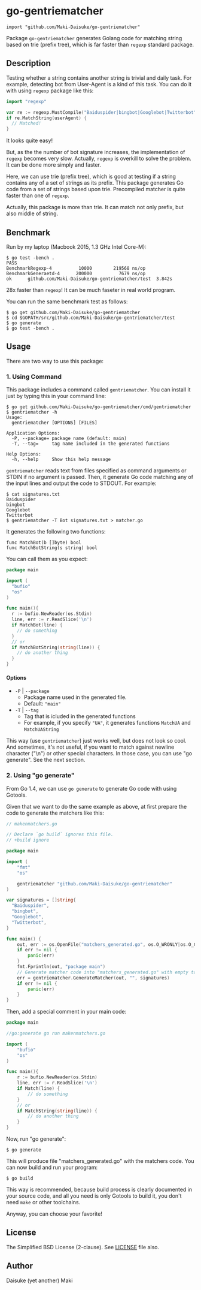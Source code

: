 # go-gentriematcher

    import "github.com/Maki-Daisuke/go-gentriematcher"

Package `go-gentriematcher` generates Golang code for matching string based on
trie (prefix tree), which is far faster than `regexp` standard package.


## Description

Testing whether a string contains another string is trivial and daily task.
For example, detecting bot from User-Agent is a kind of this task. You can do
it with using `regexp` package like this:

```go
import "regexp"

var re := regexp.MustCompile("Baiduspider|bingbot|Googlebot|Twitterbot")
if re.MatchString(userAgent) {
  // Matched!
}
```

It looks quite easy!

But, as the the number of bot signature increases, the implementation of `regexp`
becomes very slow. Actually, `regexp` is overkill to solve the problem. It can
be done more simply and faster.

Here, we can use trie (prefix tree), which is good at testing if a string
contains any of a set of strings as its prefix. This package generates Go code
from a set of strings based upon trie. Precompiled matcher is quite faster than
one of `regexp`.

Actually, this package is more than trie. It can match not only prefix, but
also middle of string.


Benchmark
---------

Run by my laptop (Macbook 2015, 1.3 GHz Intel Core-M):

```
$ go test -bench .
PASS
BenchmarkRegexp-4   	   10000	    219568 ns/op
BenchmarkGeneraetd-4	  200000	      7679 ns/op
ok  	github.com/Maki-Daisuke/go-gentriematcher/test	3.842s
```

28x faster than `regexp`! It can be much faseter in real world program.

You can run the same benchmark test as follows:

```
$ go get github.com/Maki-Daisuke/go-gentriematcher
$ cd $GOPATH/src/github.com/Maki-Daisuke/go-gentriematcher/test
$ go generate
$ go test -bench .
```


## Usage

There are two way to use this package:

### 1. Using Command

This package includes a command called `gentriematcher`.
You can install it just by typing this in your command line:

```
$ go get github.com/Maki-Daisuke/go-gentriematcher/cmd/gentriematcher
$ gentriematcher -h
Usage:
  gentriematcher [OPTIONS] [FILES]

Application Options:
  -P, --package= package name (default: main)
  -T, --tag=     tag name included in the generated functions

Help Options:
  -h, --help     Show this help message
```

`gentriematcher` reads text from files specified as command arguments or STDIN
if no argument is passed. Then, it generate Go code matching any of the input
lines and output the code to STDOUT. For example:

```
$ cat signatures.txt
Baiduspider
bingbot
Googlebot
Twitterbot
$ gentriematcher -T Bot signatures.txt > matcher.go
```

It generates the following two functions:

```golang
func MatchBot(b []byte) bool
func MatchBotString(s string) bool
```

You can call them as you expect:

```go
package main

import (
  "bufio"
  "os"
)

func main(){
  r := bufio.NewReader(os.Stdin)
  line, err := r.ReadSlice('\n')
  if MatchBot(line) {
    // do something
  }
  // or
  if MatchBotString(string(line)) {
    // do another thing
  }
}
```

#### Options

- `-P` | `--package`
  - Package name used in the generated file.
  - Default: `"main"`
- `-T` | `--tag`
  - Tag that is icluded in the generated functions
  - For example, if you specify `"UA"`, it generates functions `MatchUA` and `MatchUAString`

This way (use `gentriematcher`) just works well, but does not look so cool.
And sometimes, it's not useful, if you want to match against newline character
("\n") or other special characters. In those case, you can use "go generate".
See the next section.


### 2. Using "go generate"

From Go 1.4, we can use `go generate` to generate Go code with using Gotools.

Given that we want to do the same example as above, at first prepare the code to
generate the matchers like this:

```go
// makenmatchers.go

// Declare `go build` ignores this file.
// +build ignore

package main

import (
	"fmt"
	"os"

	gentriematcher "github.com/Maki-Daisuke/go-gentriematcher"
)

var signatures = []string{
  "Baiduspider",
  "bingbot",
  "Googlebot",
  "Twitterbot",
}

func main() {
	out, err := os.OpenFile("matchers_generated.go", os.O_WRONLY|os.O_CREATE|os.O_TRUNC, 0644)
	if err != nil {
		panic(err)
	}
	fmt.Fprintln(out, "package main")
	// Generate matcher code into "matchers_generated.go" with empty tag ("").
	err = gentriematcher.GenerateMatcher(out, "", signatures)
	if err != nil {
		panic(err)
	}
}
```

Then, add a special comment in your main code:

```go
package main

//go:generate go run makenmatchers.go

import (
	"bufio"
	"os"
)

func main(){
	r := bufio.NewReader(os.Stdin)
	line, err := r.ReadSlice('\n')
	if Match(line) {
		// do something
	}
	// or
	if MatchString(string(line)) {
		// do another thing
	}
}
```

Now, run "go generate":

```
$ go generate
```

This will produce file "matchers_generated.go" with the matchers code.
You can now build and run your program:

```
$ go build
```

This way is recommended, because build process is clearly documented in your
source code, and all you need is only Gotools to build it, you don't need `make`
or other toolchains.

Anyway, you can choose your favorite!


## License

The Simplified BSD License (2-clause).
See [LICENSE](LICENSE) file also.


## Author

Daisuke (yet another) Maki
